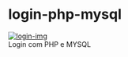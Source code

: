 # login-php-mysql
<a href="https://ibb.co/W2cBrFx"><img src="https://i.ibb.co/bKrN4LW/login-img.jpg" alt="login-img" border="0"></a>
<br>
Login com PHP e MYSQL
